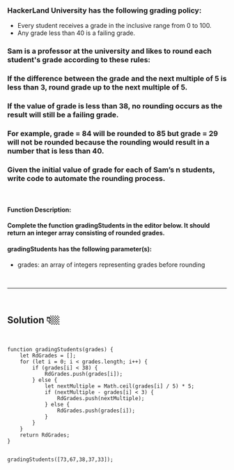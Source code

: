 ### HackerLand University has the following grading policy:

- Every student receives a grade in the inclusive range from 0 to 100.
- Any grade less than 40 is a failing grade.

### Sam is a professor at the university and likes to round each student's grade according to these rules:

### If the difference between the grade and the next multiple of 5 is less than 3, round grade up to the next multiple of 5.

### If the value of grade is less than 38, no rounding occurs as the result will still be a failing grade.

### For example, grade = 84 will be rounded to 85 but grade = 29 will not be rounded because the rounding would result in a number that is less than 40.

### Given the initial value of grade for each of Sam’s n students, write code to automate the rounding process.

<br>

#### **Function Description:**

#### Complete the function gradingStudents in the editor below. It should return an integer array consisting of rounded grades.

#### **gradingStudents has the following parameter(s):**

- grades: an array of integers representing grades before rounding

<br>

---

 <br>

## Solution 👇🏼

 <br>

```
function gradingStudents(grades) {
    let RdGrades = [];
    for (let i = 0; i < grades.length; i++) {
        if (grades[i] < 38) {
            RdGrades.push(grades[i]);
        } else {
            let nextMultiple = Math.ceil(grades[i] / 5) * 5;
            if (nextMultiple - grades[i] < 3) {
                RdGrades.push(nextMultiple);
            } else {
                RdGrades.push(grades[i]);
            }
        }
    }
    return RdGrades;
}


gradingStudents([73,67,38,37,33]);
```
